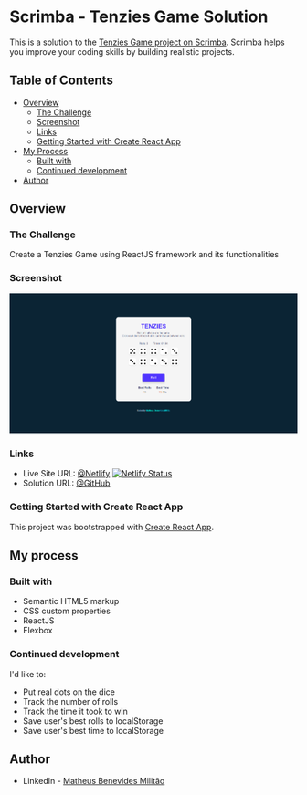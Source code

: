 # Scrimba - Tenzies Game Solution

This is a solution to the [Tenzies Game project on Scrimba](https://scrimba.com/learn/learnreact). Scrimba helps you improve your coding skills by building realistic projects.

## Table of Contents

- [Overview](#overview)
  - [The Challenge](#the-challenge)
  - [Screenshot](#screenshot)
  - [Links](#links)
  - [Getting Started with Create React App](#getting-started-with-create-react-app)
- [My Process](#my-process)
  - [Built with](#built-with)
  - [Continued development](#continued-development)
- [Author](#author)

## Overview

### The Challenge

Create a Tenzies Game using ReactJS framework and its functionalities

### Screenshot

![screenshot](/public/images/screenshot.png)

### Links

- Live Site URL: [@Netlify](https://tenzies-game-bennev.netlify.app/)
  [![Netlify Status](https://api.netlify.com/api/v1/badges/694647d9-c0f4-41b5-bc0d-2677d9e1b3e0/deploy-status)](https://app.netlify.com/sites/tenzies-game-bennev/deploys)
- Solution URL: [@GitHub](https://github.com/Bennev/tenzies-game)

### Getting Started with Create React App

This project was bootstrapped with [Create React App](https://github.com/facebook/create-react-app).

## My process

### Built with

- Semantic HTML5 markup
- CSS custom properties
- ReactJS
- Flexbox

### Continued development

I'd like to:

- Put real dots on the dice
- Track the number of rolls
- Track the time it took to win
- Save user's best rolls to localStorage
- Save user's best time to localStorage

## Author

- LinkedIn - [Matheus Benevides Militão](https://www.linkedin.com/in/mbmilitao/)